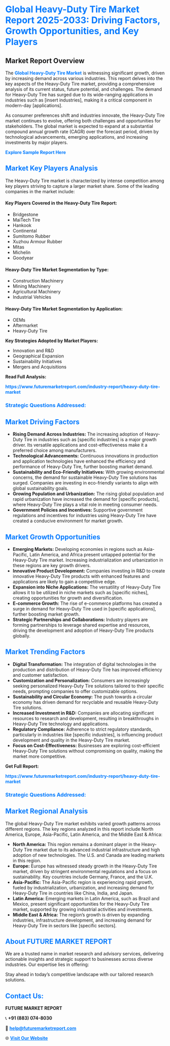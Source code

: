 <h1 style="color: #007BFF;">Global Heavy-Duty Tire Market Report 2025-2033: Driving Factors, Growth Opportunities, and Key Players</h1>

<section id="overview">
<h2>Market Report Overview</h2>
<p>The <a href="https://www.futuremarketreport.com/industry-report/heavy-duty-tire-market" style="color: #007BFF; text-decoration: none;"><strong>Global Heavy-Duty Tire Market</strong></a> is witnessing significant growth, driven by increasing demand across various industries. This report delves into the key aspects of the Heavy-Duty Tire market, providing a comprehensive analysis of its current status, future potential, and challenges. The demand for Heavy-Duty Tire has surged due to its wide-ranging applications in industries such as [insert industries], making it a critical component in modern-day [applications].</p>
<p>As consumer preferences shift and industries innovate, the Heavy-Duty Tire market continues to evolve, offering both challenges and opportunities for stakeholders. The global market is expected to expand at a substantial compound annual growth rate (CAGR) over the forecast period, driven by technological advancements, emerging applications, and increasing investments by major players.</p>
</section>

<section id="overview">
<p><a href="https://www.futuremarketreport.com/request-sample/reportId=126126" style="color: #007BFF; text-decoration: none;"><strong>Explore Sample Report Here</strong></a></p>
</section>

<section id="key-players">
<h2 style="color: #007BFF;">Market Key Players Analysis</h2>
<p>The Heavy-Duty Tire market is characterized by intense competition among key players striving to capture a larger market share. Some of the leading companies in the market include:</p>
<h4>Key Players Covered in the Heavy-Duty Tire Report:</h4>
<ul><li>Bridgestone</li><li>MaiTech Tire</li><li>Hankook</li><li>Continental</li><li>Sumitomo Rubber</li><li>Xuzhou Armour Rubber</li><li>Mitas</li><li>Michelin</li><li>Goodyear</li></ul>
<h4>Heavy-Duty Tire Market Segmentation by Type:</h4>
<ul><li>Construction Machinery</li><li>Mining Machinery</li><li>Agricultural Machinery</li><li>Industrial Vehicles</li></ul>

<h4>Heavy-Duty Tire Market Segmentation by Application:</h4>
<ul><li>OEMs</li><li>Aftermarket</li><li>Heavy-Duty Tire</li></ul>
<p><strong>Key Strategies Adopted by Market Players:</strong></p>
<ul>
<li>Innovation and R&D</li>
<li>Geographical Expansion</li>
<li>Sustainability Initiatives</li>
<li>Mergers and Acquisitions</li>
</ul>
</section>

<section>
<p><strong>Read Full Analysis: </strong></p><a href="https://www.futuremarketreport.com/industry-report/heavy-duty-tire-market" style="color: #007BFF; text-decoration: none;"><strong>https://www.futuremarketreport.com/industry-report/heavy-duty-tire-market</strong></a>
<h3 style="color: #007BFF;">Strategic Questions Addressed:</h3>
</section>

<section id="driving-factors">
<h2 style="color: #007BFF;">Market Driving Factors</h2>
<ul>
<li><strong>Rising Demand Across Industries:</strong> The increasing adoption of Heavy-Duty Tire in industries such as [specific industries] is a major growth driver. Its versatile applications and cost-effectiveness make it a preferred choice among manufacturers.</li>
<li><strong>Technological Advancements:</strong> Continuous innovations in production and application technologies have enhanced the efficiency and performance of Heavy-Duty Tire, further boosting market demand.</li>
<li><strong>Sustainability and Eco-Friendly Initiatives:</strong> With growing environmental concerns, the demand for sustainable Heavy-Duty Tire solutions has surged. Companies are investing in eco-friendly variants to align with global sustainability goals.</li>
<li><strong>Growing Population and Urbanization:</strong> The rising global population and rapid urbanization have increased the demand for [specific products], where Heavy-Duty Tire plays a vital role in meeting consumer needs.</li>
<li><strong>Government Policies and Incentives:</strong> Supportive government regulations and incentives for industries using Heavy-Duty Tire have created a conducive environment for market growth.</li>
</ul>
</section>

<section id="growth-opportunities">
<h2 style="color: #007BFF;">Market Growth Opportunities</h2>
<ul>
<li><strong>Emerging Markets:</strong> Developing economies in regions such as Asia-Pacific, Latin America, and Africa present untapped potential for the Heavy-Duty Tire market. Increasing industrialization and urbanization in these regions are key growth drivers.</li>
<li><strong>Innovative Product Development:</strong> Companies investing in R&D to create innovative Heavy-Duty Tire products with enhanced features and applications are likely to gain a competitive edge.</li>
<li><strong>Expansion into Niche Applications:</strong> The versatility of Heavy-Duty Tire allows it to be utilized in niche markets such as [specific niches], creating opportunities for growth and diversification.</li>
<li><strong>E-commerce Growth:</strong> The rise of e-commerce platforms has created a surge in demand for Heavy-Duty Tire used in [specific applications], further boosting market growth.</li>
<li><strong>Strategic Partnerships and Collaborations:</strong> Industry players are forming partnerships to leverage shared expertise and resources, driving the development and adoption of Heavy-Duty Tire products globally.</li>
</ul>
</section>

<section id="trending-factors">
<h2 style="color: #007BFF;">Market Trending Factors</h2>
<ul>
<li><strong>Digital Transformation:</strong> The integration of digital technologies in the production and distribution of Heavy-Duty Tire has improved efficiency and customer satisfaction.</li>
<li><strong>Customization and Personalization:</strong> Consumers are increasingly seeking personalized Heavy-Duty Tire solutions tailored to their specific needs, prompting companies to offer customizable options.</li>
<li><strong>Sustainability and Circular Economy:</strong> The push towards a circular economy has driven demand for recyclable and reusable Heavy-Duty Tire solutions.</li>
<li><strong>Increased Investment in R&D:</strong> Companies are allocating significant resources to research and development, resulting in breakthroughs in Heavy-Duty Tire technology and applications.</li>
<li><strong>Regulatory Compliance:</strong> Adherence to strict regulatory standards, particularly in industries like [specific industries], is influencing product development and quality in the Heavy-Duty Tire market.</li>
<li><strong>Focus on Cost-Effectiveness:</strong> Businesses are exploring cost-efficient Heavy-Duty Tire solutions without compromising on quality, making the market more competitive.</li>
</ul>
</section>

<section>
<p><strong>Get Full Report: </strong></p><a href="https://www.futuremarketreport.com/industry-report/heavy-duty-tire-market" style="color: #007BFF; text-decoration: none;"><strong>https://www.futuremarketreport.com/industry-report/heavy-duty-tire-market</strong></a>
<h3 style="color: #007BFF;">Strategic Questions Addressed:</h3>
</section>


<section id="regional-analysis">
<h2 style="color: #007BFF;">Market Regional Analysis</h2>
<p>The global Heavy-Duty Tire market exhibits varied growth patterns across different regions. The key regions analyzed in this report include North America, Europe, Asia-Pacific, Latin America, and the Middle East & Africa:</p>
<ul>
<li><strong>North America:</strong> This region remains a dominant player in the Heavy-Duty Tire market due to its advanced industrial infrastructure and high adoption of new technologies. The U.S. and Canada are leading markets in this region.</li>
<li><strong>Europe:</strong> Europe has witnessed steady growth in the Heavy-Duty Tire market, driven by stringent environmental regulations and a focus on sustainability. Key countries include Germany, France, and the U.K.</li>
<li><strong>Asia-Pacific:</strong> The Asia-Pacific region is experiencing rapid growth, fueled by industrialization, urbanization, and increasing demand for Heavy-Duty Tire in countries like China, India, and Japan.</li>
<li><strong>Latin America:</strong> Emerging markets in Latin America, such as Brazil and Mexico, present significant opportunities for the Heavy-Duty Tire market, supported by growing industrial activities and investments.</li>
<li><strong>Middle East & Africa:</strong> The region’s growth is driven by expanding industries, infrastructure development, and increasing demand for Heavy-Duty Tire in sectors like [specific sectors].</li>
</ul>
</section>

<footer>
<h2 style="color: #007BFF;">About FUTURE MARKET REPORT</h2>
<p>We are a trusted name in market research and advisory services, delivering actionable insights and strategic support to businesses across diverse industries. Our expertise lies in offering:</p>

<p>Stay ahead in today’s competitive landscape with our tailored research solutions.</p>

<h2 style="color: #007BFF;">Contact Us:</h2>
<p><strong>FUTURE MARKET REPORT</strong></p>
<p>📞 <strong>+91 (883) 074-8030</strong></p>
<p>📧 <strong><a href="mailto:help@futuremarketreport.com" style="color: #007BFF;">help@futuremarketreport.com</a></strong></p>
<p>🌐 <strong><a href="https://www.futuremarketreport.com/" style="color: #007BFF;">Visit Our Website</a></strong></p>
</footer>